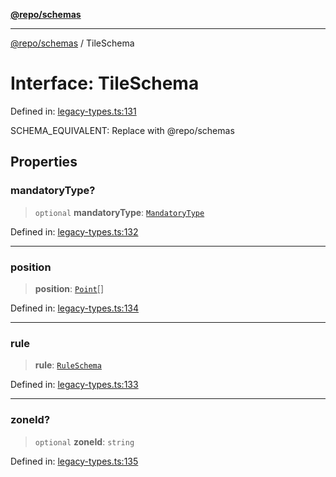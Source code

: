 [**@repo/schemas**](../README.md)

***

[@repo/schemas](../globals.md) / TileSchema

# Interface: TileSchema

Defined in: [legacy-types.ts:131](https://github.com/alexqguo/drinking-board-game-v3/blob/e685f3b5240058db25c494e5486105704e4feaf9/packages/schemas/src/legacy-types.ts#L131)

SCHEMA_EQUIVALENT: Replace with @repo/schemas

## Properties

### mandatoryType?

> `optional` **mandatoryType**: [`MandatoryType`](../enumerations/MandatoryType.md)

Defined in: [legacy-types.ts:132](https://github.com/alexqguo/drinking-board-game-v3/blob/e685f3b5240058db25c494e5486105704e4feaf9/packages/schemas/src/legacy-types.ts#L132)

***

### position

> **position**: [`Point`](Point.md)[]

Defined in: [legacy-types.ts:134](https://github.com/alexqguo/drinking-board-game-v3/blob/e685f3b5240058db25c494e5486105704e4feaf9/packages/schemas/src/legacy-types.ts#L134)

***

### rule

> **rule**: [`RuleSchema`](../type-aliases/RuleSchema.md)

Defined in: [legacy-types.ts:133](https://github.com/alexqguo/drinking-board-game-v3/blob/e685f3b5240058db25c494e5486105704e4feaf9/packages/schemas/src/legacy-types.ts#L133)

***

### zoneId?

> `optional` **zoneId**: `string`

Defined in: [legacy-types.ts:135](https://github.com/alexqguo/drinking-board-game-v3/blob/e685f3b5240058db25c494e5486105704e4feaf9/packages/schemas/src/legacy-types.ts#L135)
